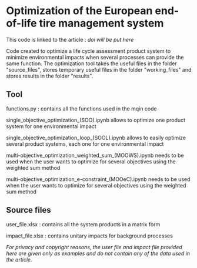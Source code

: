 # Optimization of the European end-of-life tire management system

This code is linked to the article : *doi will be put here*

Code created to optimize a life cycle assessment product system to minimize environmental impacts when several processes can provide the same function. 
The optimization tool takes the useful files in the folder "source_files", stores temporary useful files in the folder "working_files" and stores results in the folder "results".

## Tool

functions.py : contains all the functions used in the mqin code

single_objective_optimization_(SOO).ipynb allows to optimize one product system for one environmental impact

single_objective_optimization_loop_(SOOL).ipynb allows to easily optimize several product systems, each one for one environmental impact

multi-objective_optimization_weighted_sum_(MOOWS).ipynb needs to be used when the user wants to optimize for several objectives using the weighted sum method

multi-objective_optimization_e-constraint_(MOOeC).ipynb needs to be used when the user wants to optimize for several objectives using the weighted sum method

## Source files

user_file.xlsx : contains all the system products in a matrix form

impact_file.xlsx : contains unitary impacts for background processes 

*For privacy and copyright reasons, the user file and impact file provided here are given only as examples and do not contain any of the data used in the article.*


